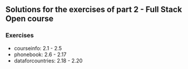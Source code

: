 ## Solutions for the exercises of part 2 - Full Stack Open course

### Exercises

- courseinfo: 2.1 - 2.5
- phonebook: 2.6 - 2.17
- dataforcountries: 2.18 - 2.20
